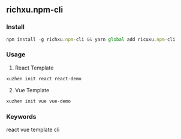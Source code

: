 ## richxu.npm-cli

### Install

```js
npm install -g richxu.npm-cli && yarn global add ricuxu.npm-cli

```

### Usage

1. React Template

```js
xuzhen init react react-demo
```

2. Vue Template

```js
xuzhen init vue vue-demo
```

### Keywords

react vue template cli
